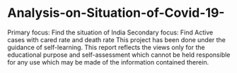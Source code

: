 # Analysis-on-Situation-of-Covid-19-
Primary focus: Find the situation of India Secondary focus: Find Active cases with cared rate and death rate This project has been done under the guidance of self-learning. This report reflects the views only for the educational purpose and self-assessment which cannot be held responsible for any use which may be made of the information contained therein.
